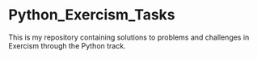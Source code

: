# Python_Exercism_Tasks
This is my repository containing solutions to problems and challenges in Exercism through the Python track.
